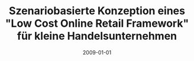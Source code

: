 ---
abstract: ''
authors:
- Christoph Höglinger
date: '2009-01-01'
featured: false
publication_types:
- '7'
publishDate: '2009-01-01'
title: Szenariobasierte Konzeption eines "Low Cost Online Retail Framework" für kleine
  Handelsunternehmen
url_pdf: ''
---
